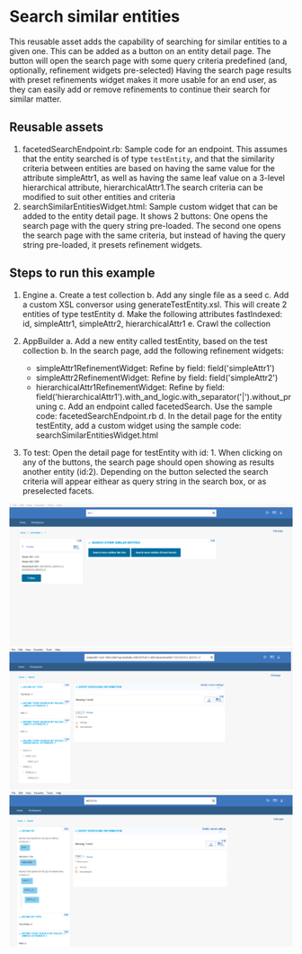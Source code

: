 # Search similar entities

This reusable asset adds the capability of searching for similar entities to a given one. 
This can be added as a button on an entity detail page. The button will open the search page
with some query criteria predefined (and, optionally, refinement widgets pre-selected)
Having the search page results with preset refinements widget makes it more usable for an end user,
as they can easily add or remove refinements to continue their search for similar matter.

## Reusable assets

1. facetedSearchEndpoint.rb: Sample code for an endpoint. This assumes that the entity searched is of type `testEntity`, and that the similarity criteria between entities are based on having the same value for the attribute simpleAttr1, as well
as having the same leaf value on a 3-level hierarchical attribute, hierarchicalAttr1.The search criteria can be modified to suit other entities and criteria
2. searchSimilarEntitiesWidget.html: Sample custom widget that can be added to the entity detail page. It shows 2 buttons: One opens the search page with the query string pre-loaded. The second one opens the search page with the same criteria, but instead
of having the query string pre-loaded, it presets refinement widgets.


## Steps to run this example

1. Engine
  a. Create a test collection
  b. Add any single file as a seed
  c. Add a custom XSL conversor using generateTestEntity.xsl. This will create 2 entities of type testEntity
  d. Make the following attributes fastIndexed: id, simpleAttr1, simpleAttr2, hierarchicalAttr1
  e. Crawl the collection

2. AppBuilder
  a. Add a new entity called testEntity, based on the test collection
  b. In the search page, add the following refinement widgets:
    - simpleAttr1RefinementWidget: Refine by field: field('simpleAttr1')
    - simpleAttr2RefinementWidget: Refine by field: field('simpleAttr2')
    - hierarchicalAttr1RefinementWidget: Refine by field: field('hierarchicalAttr1').with_and_logic.with_separator('|').without_pruning
  c. Add an endpoint called facetedSearch. Use the sample code: facetedSearchEndpoint.rb
  d. In the detail page for the entity testEntity, add a custom widget using the sample code: searchSimilarEntitiesWidget.html

3. To test: Open the detail page for testEntity with id: 1. When clicking on any of the buttons, the search page should open showing as results 
another entity (id:2). Depending on the button selected the search criteria will appear eithear as query string in the search box, or as 
preselected facets.

![The entity detail page with the search buttons](EntityDetailPageWithSearchButton.tiff)
![The search page with the query as a string in the search box](InvokingSearchPageWithQueryString.tiff)
![The search page with the query as selected refinements](InvokingSearchPageWithRefinements.tiff)
